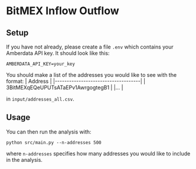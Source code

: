# BitMEX Inflow Outflow
## Setup
If you have not already, please create a file `.env` which contains your Amberdata API key. It should look like this:  
```
AMBERDATA_API_KEY=your_key
```

You should make a list of the addresses you would like to see with the format:
| Address                            |
|------------------------------------|
| 3BitMEXqEQeUPUTsATaEPv1AwrgogtegB1 |
|...                                 | 

in `input/addresses_all.csv`.

## Usage
You can then run the analysis with:
```
python src/main.py --n-addresses 500
```
where `n-addresses` specifies how many addresses you would like to include in the analysis.
